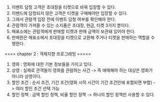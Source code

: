 1. 이벤트 담청 고객은 초대장을 티켓으로 바꿔 입장할 수 있다.
2. 이벤드에 담청되지 않은 고객은 티켓을 구매해야만 입장할 수 있다.
3. 그래서 관람객 입장 전에 이벤트 담청 여부를 확인해야 한다.
4. 관람객이 가져올 수 있는 소지품은 초대장, 현금, 티켓 3가지 뿐이다.
5. 매표소에는 관람객에게 판매할 티켓과 판매 금액이 보관돼 있어야 한다.
6. 판매원은 매표소에서 초대장을 티켓으로 교환해 주거나 티켓을 판매하는 역할을 수행한다.

==== chapter 2 : 객체지향 프로그래밍 =====
1. 영화 : 영화에 대한 기본 정보들을 가지고 있다.
2. 상영 : 실제로 관객들이 영화를 관람하는 사건
-> 즉 애매해야 하는 대상은 영화가 아니라 상영이다.
3. 할인 조건 : 순서 조건, 기간 조건(영화 시작 시간이 기간 조건안에 포함되면 부합) -> 여러 할인 조건 선택 가능
4. 할인 정책 : 금액 할인 정책, 비율 할인 정책 -> 하나의 할인 정책만 사용할 수 있다.


